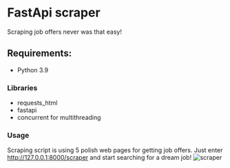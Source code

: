 # FastApi scraper
Scraping job offers never was that easy! 
## Requirements:
- Python 3.9
### Libraries
- requests_html
- fastapi
- concurrent for multithreading
### Usage
Scraping script is using 5 polish web pages for getting job offers.
Just enter http://127.0.0.1:8000/scraper and start searching for a dream job!
![scraper](https://user-images.githubusercontent.com/95547700/173223892-2f526da5-3e46-485d-9ebf-6631cadfff08.PNG)
